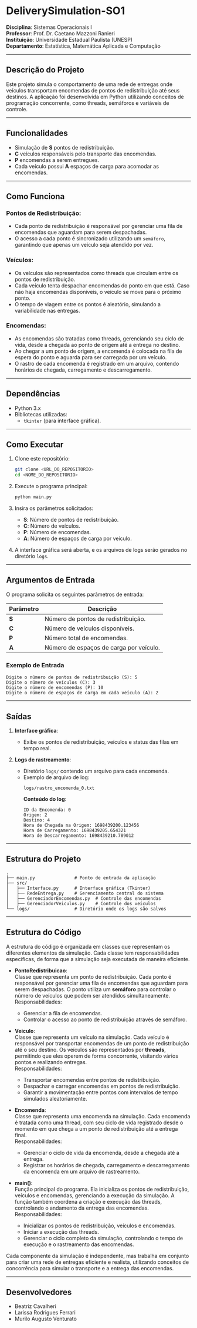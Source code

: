 # DeliverySimulation-SO1

**Disciplina**: Sistemas Operacionais I  
**Professor**: Prof. Dr. Caetano Mazzoni Ranieri  
**Instituição**: Universidade Estadual Paulista (UNESP)  
**Departamento**: Estatística, Matemática Aplicada e Computação

---

## Descrição do Projeto

Este projeto simula o comportamento de uma rede de entregas onde veículos transportam encomendas de pontos de redistribuição até seus destinos. A aplicação foi desenvolvida em Python utilizando conceitos de programação concorrente, como threads, semáforos e variáveis de controle.

---

## Funcionalidades

- Simulação de **S** pontos de redistribuição.
- **C** veículos responsáveis pelo transporte das encomendas.
- **P** encomendas a serem entregues.
- Cada veículo possui **A** espaços de carga para acomodar as encomendas.

---

## Como Funciona

### Pontos de Redistribuição:
- Cada ponto de redistribuição é responsável por gerenciar uma fila de encomendas que aguardam para serem despachadas.
- O acesso a cada ponto é sincronizado utilizando um `semáforo`, garantindo que apenas um veículo seja atendido por vez.
  
### Veículos:
- Os veículos são representados como threads que circulam entre os pontos de redistribuição.
- Cada veículo tenta despachar encomendas do ponto em que está. Caso não haja encomendas disponíveis, o veículo se move para o próximo ponto.
- O tempo de viagem entre os pontos é aleatório, simulando a variabilidade nas entregas.

### Encomendas:
- As encomendas são tratadas como threads, gerenciando seu ciclo de vida, desde a chegada ao ponto de origem até a entrega no destino.
- Ao chegar a um ponto de origem, a encomenda é colocada na fila de espera do ponto e aguarda para ser carregada por um veículo.
- O rastro de cada encomenda é registrado em um arquivo, contendo horários de chegada, carregamento e descarregamento.

---

## Dependências
- Python 3.x
- Bibliotecas utilizadas:
    -   `tkinter` (para interface gráfica).

---

## Como Executar

1. Clone este repositório:

    ```bash
    git clone <URL_DO_REPOSITORIO>
    cd <NOME_DO_REPOSITORIO>
    ```

2. Execute o programa principal:

    ```bash
    python main.py
    ```

3. Insira os parâmetros solicitados:

    - **S**: Número de pontos de redistribuição.
    - **C**: Número de veículos.
    - **P**: Número de encomendas.
    - **A**: Número de espaços de carga por veículo.

4. A interface gráfica será aberta, e os arquivos de logs serão gerados no diretório `logs`.

---

## Argumentos de Entrada

O programa solicita os seguintes parâmetros de entrada:

| Parâmetro | Descrição                               |
| --------- | --------------------------------------- |
| **S**     | Número de pontos de redistribuição.     |
| **C**     | Número de veículos disponíveis.         |
| **P**     | Número total de encomendas.             |
| **A**     | Número de espaços de carga por veículo. |

### Exemplo de Entrada

```
Digite o número de pontos de redistribuição (S): 5
Digite o número de veículos (C): 3
Digite o número de encomendas (P): 10
Digite o número de espaços de carga em cada veículo (A): 2
```

---

## Saídas

1. **Interface gráfica**:

    - Exibe os pontos de redistribuição, veículos e status das filas em tempo real.

2. **Logs de rastreamento**:
    - Diretório `logs/` contendo um arquivo para cada encomenda.
    - Exemplo de arquivo de log:
        ```
        logs/rastro_encomenda_0.txt
        ```
        **Conteúdo do log**:
        ```
        ID da Encomenda: 0
        Origem: 2
        Destino: 4
        Hora de Chegada na Origem: 1698439200.123456
        Hora de Carregamento: 1698439205.654321
        Hora de Descarregamento: 1698439210.789012
        ```

---

## Estrutura do Projeto

```
.
├── main.py               # Ponto de entrada da aplicação
├── src/
│   ├── Interface.py      # Interface gráfica (Tkinter)
│   ├── RedeEntrega.py    # Gerenciamento central do sistema
│   ├── GerenciadorEncomendas.py  # Controle das encomendas
│   ├── GerenciadorVeiculos.py    # Controle dos veículos
└── logs/                 # Diretório onde os logs são salvos
```

---

## Estrutura do Código

A estrutura do código é organizada em classes que representam os diferentes elementos da simulação. Cada classe tem responsabilidades específicas, de forma que a simulação seja executada de maneira eficiente.

- **PontoRedistribuicao**:  
  Classe que representa um ponto de redistribuição. Cada ponto é responsável por gerenciar uma fila de encomendas que aguardam para serem despachadas. O ponto utiliza um **semáforo** para controlar o número de veículos que podem ser atendidos simultaneamente.  
  Responsabilidades:
  - Gerenciar a fila de encomendas.
  - Controlar o acesso ao ponto de redistribuição através de semáforo.

- **Veiculo**:  
  Classe que representa um veículo na simulação. Cada veículo é responsável por transportar encomendas de um ponto de redistribuição até o seu destino. Os veículos são representados por **threads**, permitindo que eles operem de forma concorrente, visitando vários pontos e realizando entregas.  
  Responsabilidades:
  - Transportar encomendas entre pontos de redistribuição.
  - Despachar e carregar encomendas em pontos de redistribuição.
  - Garantir a movimentação entre pontos com intervalos de tempo simulados aleatoriamente.

- **Encomenda**:  
  Classe que representa uma encomenda na simulação. Cada encomenda é tratada como uma thread, com seu ciclo de vida registrado desde o momento em que chega a um ponto de redistribuição até a entrega final.  
  Responsabilidades:
  - Gerenciar o ciclo de vida da encomenda, desde a chegada até a entrega.
  - Registrar os horários de chegada, carregamento e descarregamento da encomenda em um arquivo de rastreamento.

- **main()**:  
  Função principal do programa. Ela inicializa os pontos de redistribuição, veículos e encomendas, gerenciando a execução da simulação. A função também coordena a criação e execução das threads, controlando o andamento da entrega das encomendas.  
  Responsabilidades:
  - Inicializar os pontos de redistribuição, veículos e encomendas.
  - Iniciar a execução das threads.
  - Gerenciar o ciclo completo da simulação, controlando o tempo de execução e o rastreamento das encomendas.

Cada componente da simulação é independente, mas trabalha em conjunto para criar uma rede de entregas eficiente e realista, utilizando conceitos de concorrência para simular o transporte e a entrega das encomendas.

---

## Desenvolvedores

-   Beatriz Cavalheri
-   Larissa Rodrigues Ferrari
-   Murilo Augusto Venturato

